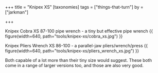 +++
title = "Knipex XS"
[taxonomies]
tags = ["things-that-turn"]
by = ["jarkman"]

+++

Knipex Cobra XS 87-100 pipe wrench - a tiny but effective pipe wrench
{{ figure(width=640, path="tools/knipex-xs/cobra_xs.jpg") }}

Knipex Pliers Wrench XS 86-100 - a parallel-jaw pliers/wrench/press
{{ figure(width=640, path="tools/knipex-xs/pliers_wrench_xs.jpg") }}

Both capable of a lot more than their tiny size would suggest. These both come in a range of larger versions too, and those are also very good.